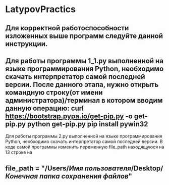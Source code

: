 # LatypovPractics

Для корректной работоспособности изложенных выше программ следуйте данной инструкции.
------------------------------------------------------------------------------------
Для  работы программы 1_1.py выполненной на языке программирования Python, необходимо скачать интерпретатор самой последней версии. После данного этапа, нужно открыть командную строку(от имени администратора)/терминал в котором вводим данную операцию:
curl https://bootstrap.pypa.io/get-pip.py -o get-pip.py
python get-pip.py
pip install pywin32
------------------------------------------------------------------------------------
Для  работы программы 2.py выполненной на языке программирования Python, необходимо скачать интерпретатор самой последней версии.
В коде самой программы изменить переменную file_path находящуюся на 13 строке на

file_path = "/Users/*Имя пользователя*/Desktop/*Конечная папка сохранения файлов*"
------------------------------------------------------------------------------------
